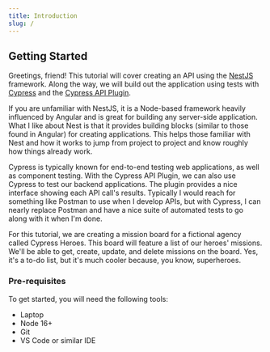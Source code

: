 ```yaml
---
title: Introduction
slug: /
---
```


## Getting Started

Greetings, friend! This tutorial will cover creating an API using
the [NestJS](https://nestjs.com) framework. Along the way, we will build out the
application using tests with [Cypress](https://cypress.io) and the
[Cypress API Plugin](https://github.com/filiphric/cypress-plugin-api).

If you are unfamiliar with NestJS, it is a Node-based framework heavily
influenced by Angular and is great for building any server-side
application. What I like about Nest is that it provides building blocks
(similar to those found in Angular) for creating applications. This helps those
familiar with Nest and how it works to jump from project to
project and know roughly how things already work.

Cypress is typically known for end-to-end testing web applications, as well as
component testing. With the Cypress API Plugin, we can also use Cypress to test our
backend applications. The plugin provides a nice interface showing each API call's results. Typically I would reach for something like
Postman to use when I develop APIs, but with Cypress, I can nearly replace
Postman and have a nice suite of automated tests to go along with it when I'm
done.

For this tutorial, we are creating a mission board for a fictional agency called Cypress Heroes. This board will feature a list of our heroes' missions. We'll be able to get, create, update, and delete missions on the
board. Yes, it's a to-do list, but it's much cooler because, you know,
superheroes.

### Pre-requisites

To get started, you will need the following tools:

- Laptop
- Node 16+
- Git
- VS Code or similar IDE
